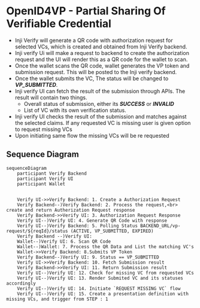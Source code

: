 # OpenID4VP - Partial Sharing Of Verifiable Credential


- Inji Verify will generate a QR code with authorization request for selected VCs, which is created and obtained from Inji Verify backend. 
- Inji verify Ui will make a request to backend to create the authorization request and the UI will render this as a QR code for the wallet to scan.
- Once the wallet scans the QR code, wallet generates the VP token and submission request. This will be posted to the Inji verify backend.
- Once the wallet submits the VC, The status will be changed to **_VP_SUBMITTED_**.
- Inji verify UI can fetch the result of the submission through APIs. The result will contain two things.
  - Overall status of submission, either its **_SUCCESS_** or **_INVALID_**
  - List of VC with its own verification status.
- Inji verify UI checks the result of the submission and matches against the selected claims. If any requested VC is missing user is given option to request missing VCs
- Upon initiating same flow the missing VCs will be re requested


## Sequence Diagram
```mermaid    
sequenceDiagram
    participant Verify Backend
    participant Verify UI
    participant Wallet


    Verify UI->>Verify Backend: 1. Create a Authorization Request
    Verify Backend--)Verify Backend: 2. Process the request,<br> create and return Autherization Request response
    Verify Backend->>Verify UI: 3. Authorization Request Response
    Verify UI--)Verify UI: 4. Generate QR Code with response
    Verify UI--)Verify Backend: 5. Polling Status BACKEND_URL/vp-request/${reqId}/status (ACTIVE, VP_SUBMITTED, EXPIRED)
    Verify Backend --)Verify UI: 
    Wallet--)Verify UI: 6. Scan QR Code
    Wallet--)Wallet: 7. Process the QR Data and List the matching VC's
    Wallet->>Verify Backend: 8.Submits VP Token
    Verify Backend--)Verify UI: 9. Status == VP_SUBMITTED
    Verify UI->>Verify Backend: 10. Fetch Submission result
    Verify Backend->>Verify UI: 11. Return Submission result
    Verify UI--)Verify UI: 12. Check for missing VC from requested VCs
    Verify UI--)Verify UI: 13. Render Submited VC and its statuses accordingly
    Verify UI--)Verify UI: 14. Initiate `REQUEST MISSING VC` flow
    Verify UI--)Verify UI: 15. Create a presentation definition with missing VCs, and trigger from STEP : 1
```